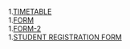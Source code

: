 1.[TIMETABLE](https://heenatariq765.github.io/Web-Tech-Lab--CSP3313/TimetableCSE3rdsem.html)
<br>
1.[FORM](https://heenatariq765.github.io/Web-Tech-Lab--CSP3313/FORM.html)
<br>
1.[FORM-2](https://heenatariq765.github.io/Web-Tech-Lab--CSP3313/form2.html)
<br>
1.[STUDENT REGISTRATION FORM](https://heenatariq765.github.io/Web-Tech-Lab--CSP3313/studentreg.html.html)

